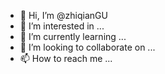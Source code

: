 - 👋 Hi, I’m @zhiqianGU
- 👀 I’m interested in ...
- 🌱 I’m currently learning ...
- 💞️ I’m looking to collaborate on ...
- 📫 How to reach me ...

<!---
zhiqianGU/zhiqianGU is a ✨ special ✨ repository because its `README.md` (this file) appears on your GitHub profile.
You can click the Preview link to take a look at your changes.
--->
